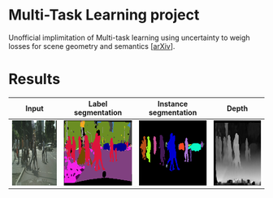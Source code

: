 # Multi-Task Learning project
Unofficial implimitation of Multi-task learning using uncertainty to weigh losses for scene geometry and semantics [[arXiv](https://arxiv.org/abs/1705.07115)].

# Results
|        Input        | Label <br>segmentation  |Instance <br>segmentation|       Depth         |
|:-------------------:|:-------------------:|:-------------------:|:-------------------:|
|<img height="128px" src='inputs/Pedestrian_crossing_0.png'>|<img src='results/resNet_label_instance_disp/label_Pedestrian_crossing_0.png' height="128px">|<img src='results/resNet_label_instance_disp/instance_Pedestrian_crossing_0.png' height="128px">|<img src='results/resNet_label_instance_disp/disp_Pedestrian_crossing_0.png' height="128px">|


